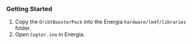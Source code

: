 ### Getting Started

1. Copy the `OribtBoosterPack` into the Energia `hardware/lm4f/libraries` folder.
2. Open `Copter.ino` in Energia.